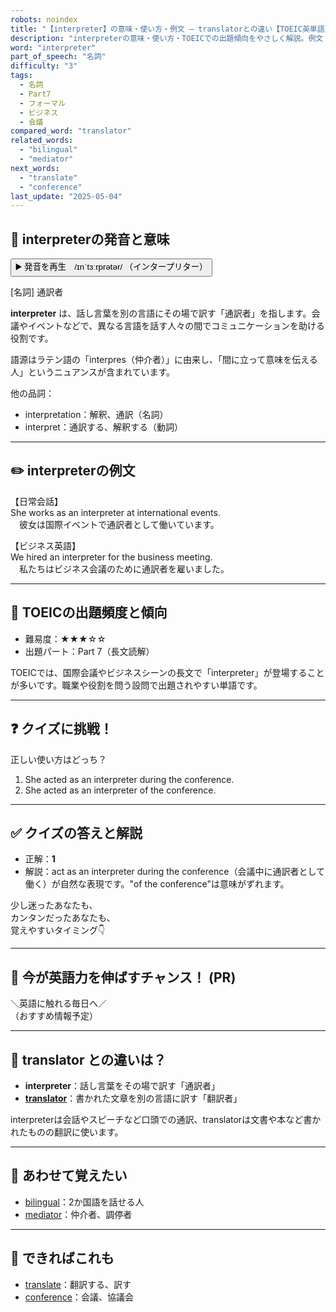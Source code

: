 ```yaml
---
robots: noindex
title: "【interpreter】の意味・使い方・例文 ― translatorとの違い【TOEIC英単語】"
description: "interpreterの意味・使い方・TOEICでの出題傾向をやさしく解説。例文・クイズ付きでtranslatorとの違いもわかりやすく学べます。"
word: "interpreter"
part_of_speech: "名詞"
difficulty: "3"
tags:
  - 名詞
  - Part7
  - フォーマル
  - ビジネス
  - 会議
compared_word: "translator"
related_words:
  - "bilingual"
  - "mediator"
next_words:
  - "translate"
  - "conference"
last_update: "2025-05-04"
---
```


## 🔰 interpreterの発音と意味

<button class="play-audio" onclick="playTTS('interpreter')">
  <span class="play-audio-main">
    ▶️ 発音を再生　/ɪnˈtɜːrprətər/
  </span>
  <span class="play-audio-sub">
    （インタープリター）
  </span>
</button>

[名詞] 通訳者

**interpreter** は、話し言葉を別の言語にその場で訳す「通訳者」を指します。会議やイベントなどで、異なる言語を話す人々の間でコミュニケーションを助ける役割です。

語源はラテン語の「interpres（仲介者）」に由来し、「間に立って意味を伝える人」というニュアンスが含まれています。

他の品詞：  
- interpretation：解釈、通訳（名詞）
- interpret：通訳する、解釈する（動詞）

---

## ✏️ interpreterの例文

【日常会話】  
She works as an interpreter at international events.  
　彼女は国際イベントで通訳者として働いています。

【ビジネス英語】  
We hired an interpreter for the business meeting.  
　私たちはビジネス会議のために通訳者を雇いました。

---

## 🎯 TOEICの出題頻度と傾向

- 難易度：★★★☆☆
- 出題パート：Part 7（長文読解）

TOEICでは、国際会議やビジネスシーンの長文で「interpreter」が登場することが多いです。職業や役割を問う設問で出題されやすい単語です。

---

## ❓ クイズに挑戦！

正しい使い方はどっち？

1. She acted as an interpreter during the conference.  
2. She acted as an interpreter of the conference.

---

## ✅ クイズの答えと解説

- 正解：**1**
- 解説：act as an interpreter during the conference（会議中に通訳者として働く）が自然な表現です。"of the conference"は意味がずれます。

少し迷ったあなたも、  
カンタンだったあなたも、  
覚えやすいタイミング👇️

---

## 🚀 今が英語力を伸ばすチャンス！ (PR)

<div class="info-center">
＼英語に触れる毎日へ／<br>  
（おすすめ情報予定）
</div>

---

## 🤔  translator との違いは？

- **interpreter**：話し言葉をその場で訳す「通訳者」
- **[translator](/word/translator)**：書かれた文章を別の言語に訳す「翻訳者」

interpreterは会話やスピーチなど口頭での通訳、translatorは文書や本など書かれたものの翻訳に使います。

---

## 🧩 あわせて覚えたい

- [bilingual](/word/bilingual)：2か国語を話せる人
- [mediator](/word/mediator)：仲介者、調停者

---

## 📖 できればこれも

- [translate](/word/translate)：翻訳する、訳す
- [conference](/word/conference)：会議、協議会
<!-- cvid: aid31_bid34 -->
